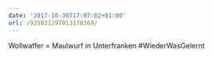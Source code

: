 ```yaml
---
date: '2017-10-30T17:07:02+01:00'
url: /925031297013178369/
---
```

Wollwaffer = Maulwurf in Unterfranken #WiederWasGelernt
